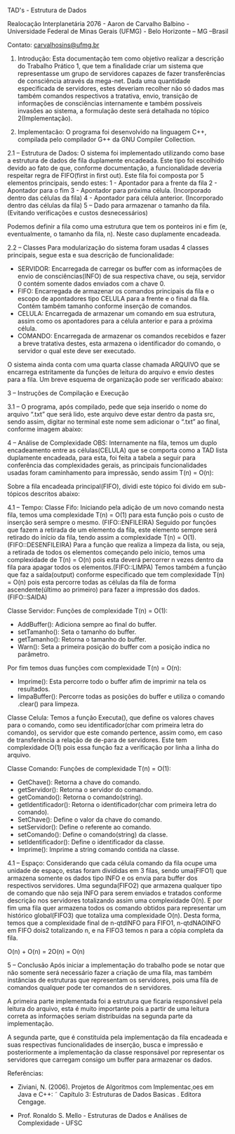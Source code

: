 TAD's - Estrutura de Dados

Realocação Interplanetária 2076 - Aaron de Carvalho Balbino - Universidade Federal de Minas Gerais (UFMG) - Belo Horizonte – MG –Brasil 

Contato: carvalhosins@ufmg.br

1.	Introdução:
Esta documentação tem como objetivo realizar a descrição do Trabalho Prático 1, que tem a finalidade criar um sistema que representasse um grupo de servidores capazes de fazer transferências de consciência através da mega-net. Dada uma quantidade especificada de servidores, estes deveriam recolher não só dados mas também comandos respectivos a tratativa, envio, transição de informações de consciências internamente e também possíveis invasões ao sistema, a formulação deste será detalhada no tópico 2(Implementação).

2.	Implementacão:
O programa foi desenvolvido na linguagem C++, compilada pelo compilador G++ da GNU Compiler Collection.

2.1	– Estrutura de Dados:
O sistema foi implementado utilizando como base a estrutura de dados de fila duplamente encadeada. Este tipo foi escolhido devido ao fato de que, conforme documentação, a funcionalidade deveria respeitar regra de FIFO(first in first out).
Este fila foi composta por 5 elementos principais, sendo estes:
1 - Apontador para a frente da fila
2 - Apontador para o fim
3 - Apontador para próxima célula. (Incorporado dentro das células da fila)
4 - Apontador para célula anterior. (Incorporado dentro das células da fila)
5 – Dado para armazenar o tamanho da fila. (Evitando verificações e custos desnecessários)
 

Podemos definir a fila como uma estrutura que tem os ponteiros ini e fim (e, eventualmente, o tamanho da fila, n). Neste caso duplamente encadeada.

2.2	– Classes
Para modularização do sistema foram usadas 4 classes principais, segue esta e sua descrição de funcionalidade:

- SERVIDOR: Encarregada de carregar os buffer com as informações de envio de consciências(INFO) de sua respectiva chave, ou seja, servidor 0 contém somente dados enviados com a chave 0.
- FIFO: Encarregada de armazenar os comandos principais da fila e o escopo de apontadores tipo CELULA para a frente e o final da fila. Contém também tamanho conforme inserção de comandos.
- CELULA: Encarregada de armazenar um comando em sua estrutura, assim como os apontadores para a célula anterior e para a próxima célula. 
- COMANDO: Encarregada de armazenar os comandos recebidos e fazer a breve tratativa destes, esta armazena o identificador do comando, o servidor o qual este deve ser executado.

O sistema ainda conta com uma quarta classe chamada ARQUIVO que se encarrega estritamente da funções de leitura do arquivo e envio destes para a fila. Um breve esquema de organização pode ser verificado abaixo:


3 – Instruções de Compilação e Execução

3.1 – O programa, após compilado, pede que seja inserido o nome do arquivo “.txt” que será lido, este arquivo deve estar dentro da pasta src, sendo assim, digitar no terminal este nome sem adicionar o “.txt” ao final, conforme imagem abaixo:

4 – Análise de Complexidade
OBS: Internamente na fila, temos um duplo encadeamento entre as células(CELULA) que se comporta como a TAD lista duplamente encadeada, para esta, foi feita a tabela a seguir para conferência das complexidades gerais, as principais funcionalidades usadas foram caminhamento para impressão, sendo assim T(n) = O(n):
  

Sobre a fila encadeada principal(FIFO), dividi este tópico foi divido em sub-tópicos descritos abaixo:

4.1 – Tempo:
Classe Fifo:
Iniciando pela adição de um novo comando nesta fila, temos uma complexidade T(n) = O(1) para esta função pois o custo de inserção será sempre o mesmo. (FIFO::ENFILEIRA)
Seguido por funções que fazem a retirada de um elemento da fila, este elemento sempre será retirado do início da fila, tendo assim a complexidade T(n) = O(1). (FIFO::DESENFILEIRA)
Para a função que realiza a limpeza da lista, ou seja, a retirada de todos os elementos começando pelo início, temos uma complexidade de T(n) = O(n) pois esta deverá percorrer n vezes dentro da fila para apagar todos os elementos.(FIFO::LIMPA)
Temos também a função que faz a saída(output) conforme especificado que tem complexidade T(n) = O(n) pois esta percorre todas as células da fila de forma ascendente(último ao primeiro) para fazer a impressão dos dados. (FIFO::SAIDA)

Classe Servidor:
Funções de complexidade T(n) = O(1):
- AddBuffer(): Adiciona sempre ao final do buffer.
- setTamanho(): Seta o tamanho do buffer.
- getTamanho(): Retorna o tamanho do buffer.
- Warn(): Seta a primeira posição do buffer com a posição indica no parâmetro.

Por fim temos duas funções com complexidade T(n) = O(n):
- Imprime(): Esta percorre todo o buffer afim de imprimir na tela os resultados.
- limpaBuffer(): Percorre todas as posições do buffer e utiliza o comando .clear() para limpeza.

Classe Celula:
Temos a função Executa(), que define os valores chaves para o comando, como seu identificador(char com primeira letra do comando), os servidor que este comando pertence, assim como, em caso de transferência a relação de de-para de servidores. Este tem complexidade O(1) pois essa função faz a verificação por linha a linha do arquivo.

Classe Comando:
Funções de complexidade T(n) = O(1):
- GetChave(): Retorna a chave do comando.
- getServidor(): Retorna o servidor do comando.
- getComando(): Retorna o comando(string).
- getIdentificador(): Retorna o identificador(char com primeira letra do comando).
- SetChave(): Define o valor da chave do comando.
- setServidor(): Define o referente ao comando.
- setComando(): Define o comando(string) da classe.
- setIdentificador(): Define o identificador da classe.
- Imprime(): Imprime a string comando contida na classe.


4.1 – Espaço:
Considerando que cada célula comando da fila ocupe uma unidade de espaço, estas foram divididas em 3 filas, sendo uma(FIFO1) que armazena somente os dados tipo INFO e os envia para buffer dos respectivos servidores.
Uma segunda(FIFO2) que armazena qualquer tipo de comando que não seja INFO para serem enviados e tratados conforme descrição nos servidores totalizando assim uma complexidade O(n).
E por fim uma fila quer armazena todos os comando obtidos para representar um histórico global(FIFO3) que totaliza uma complexidade O(n).
Desta forma, temos que a complexidade final de n-qtdINFO para FIFO1, n-qtdNAOINFO em FIFO dois2 totalizando n, e na FIFO3 temos n para a cópia completa da fila. 

O(n) + O(n) = 2O(n) = O(n)
 

5 – Conclusão
Após iniciar a implementação do trabalho pode se notar que não somente será necessário fazer a criação de uma fila, mas também instâncias de estruturas que representam os servidores, pois uma fila de comandos qualquer pode ter comandos de n servidores.
 
A primeira parte implementada foi a estrutura que ficaria responsável pela leitura do arquivo, esta é muito importante pois a partir de uma leitura correta as informações seriam distribuídas na segunda parte da implementação. 

A segunda parte, que é constituída pela implementação da fila encadeada e suas respectivas funcionalidades de inserção, busca e impressão e posteriormente a implementação da classe responsável por representar os servidores que carregam consigo um buffer para armazenar os dados. 

Referências:
- Ziviani, N. (2006). Projetos de Algoritmos com Implementac¸oes em Java e C++: ˜ Capítulo 3: Estruturas de Dados Basicas . Editora Cengage.

- Prof. Ronaldo S. Mello - Estruturas de Dados e Análises de Complexidade - UFSC 
